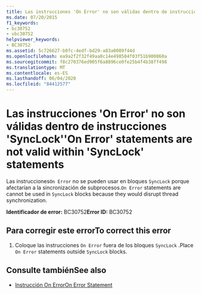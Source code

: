 ```yaml
---
title: Las instrucciones 'On Error' no son válidas dentro de instrucciones 'SyncLock'
ms.date: 07/20/2015
f1_keywords:
- bc30752
- vbc30752
helpviewer_keywords:
- BC30752
ms.assetid: 5c726627-b0fc-4edf-bd29-a83a0009f44d
ms.openlocfilehash: ea9a2f2f32f49aa0c14e498584f03f51b900860a
ms.sourcegitcommit: f8c270376ed905f6a8896ce0fe25b4f4b38ff498
ms.translationtype: MT
ms.contentlocale: es-ES
ms.lasthandoff: 06/04/2020
ms.locfileid: "84412577"
---
```

# <a name="on-error-statements-are-not-valid-within-synclock-statements"></a><span data-ttu-id="cbfdb-102">Las instrucciones 'On Error' no son válidas dentro de instrucciones 'SyncLock'</span><span class="sxs-lookup"><span data-stu-id="cbfdb-102">'On Error' statements are not valid within 'SyncLock' statements</span></span>
<span data-ttu-id="cbfdb-103">Las instrucciones`On Error` no se pueden usar en bloques `SyncLock` porque afectarían a la sincronización de subprocesos.</span><span class="sxs-lookup"><span data-stu-id="cbfdb-103">`On Error` statements are cannot be used in `SyncLock` blocks because they would disrupt thread synchronization.</span></span>  
  
 <span data-ttu-id="cbfdb-104">**Identificador de error:** BC30752</span><span class="sxs-lookup"><span data-stu-id="cbfdb-104">**Error ID:** BC30752</span></span>  
  
## <a name="to-correct-this-error"></a><span data-ttu-id="cbfdb-105">Para corregir este error</span><span class="sxs-lookup"><span data-stu-id="cbfdb-105">To correct this error</span></span>  
  
1. <span data-ttu-id="cbfdb-106">Coloque las instrucciones `On Error` fuera de los bloques `SyncLock` .</span><span class="sxs-lookup"><span data-stu-id="cbfdb-106">Place `On Error` statements outside `SyncLock` blocks.</span></span>  
  
## <a name="see-also"></a><span data-ttu-id="cbfdb-107">Consulte también</span><span class="sxs-lookup"><span data-stu-id="cbfdb-107">See also</span></span>

- [<span data-ttu-id="cbfdb-108">Instrucción On Error</span><span class="sxs-lookup"><span data-stu-id="cbfdb-108">On Error Statement</span></span>](../language-reference/statements/on-error-statement.md)
